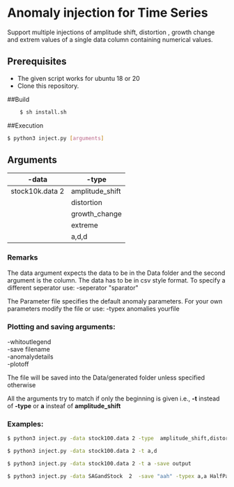 # Anomaly injection for Time Series  
Support multiple injections of amplitude shift, distortion , growth change and extrem values of a single data column containing numerical values.


## Prerequisites
- The given script works for ubuntu 18 or 20
- Clone this repository.

##Build
```bash
    $ sh install.sh
```
##Execution
```bash
$ python3 inject.py [arguments]
```
## Arguments

 | -data  | -type   
 | -------- | -------- | 
 | stock10k.data 2    | amplitude_shift |
 |   |distortion |  
 |   | growth_change |
 |   | extreme |   
 |   | a,d,d |   

### Remarks
The data argument expects the data to be in the Data folder and the second argument
is the column.
The data has to be in csv style format. To specify a different seperator use:
-seperator  "sparator"

The Parameter file specifies the default anomaly parameters.
For your own parameters modify the file or use:
-typex anomalies yourfile


### Plotting and saving arguments:
-whitoutlegend\
-save filename\
-anomalydetails\
-plotoff

The file will be saved into the Data/generated folder unless specified otherwise


All the arguments try to match if only the beginning is given i.e., **-t** instead of **-type** or **a** insteaf of **amplitude_shift**
### Examples:
```bash
$ python3 inject.py -data stock100.data 2 -type  amplitude_shift,distortion -anomalydetails

$ python3 inject.py -data stock100.data 2 -t a,d 

$ python3 inject.py -data stock100.data 2 -t a -save output 

$ python3 inject.py -data SAGandStock  2  -save "aah" -typex a,a HalfParams -plot

```

[comment]: <> (### Additional experimental run)

[comment]: <> (The file runc.py has an optional argument -cont where one can continue working on the same anomalies and -delete to delete an anomalie by index)

[comment]: <> (#### Example)

[comment]: <> (```bash)

[comment]: <> ($ python3 runc.py -data Data/stock10k.data -col 2 -cont)

[comment]: <> (-t a -l 10 )

[comment]: <> (-t d   )

[comment]: <> (-t g)

[comment]: <> (-an )

[comment]: <> (1 {'type': 'amplitude_shift', 'factor': 8, 'index_range': &#40;690, 699&#41;} )

[comment]: <> (2 {'type': 'distortion', 'factor': 8, 'index_range': &#40;11270, 11279&#41;} )

[comment]: <> (3 {'type': 'growth_change', 'factor': 8, 'index_range': &#40;5064, 5073&#41;} )

[comment]: <> (-delete 2 )

[comment]: <> (-an )

[comment]: <> (1 {'type': 'amplitude_shift', 'factor': 8, 'index_range': &#40;690, 699&#41;} )

[comment]: <> (3 {'type': 'growth_change', 'factor': 8, 'index_range': &#40;5064, 5073&#41;} )

[comment]: <> (-save continiousoutput)

[comment]: <> (exit)

[comment]: <> (```)


